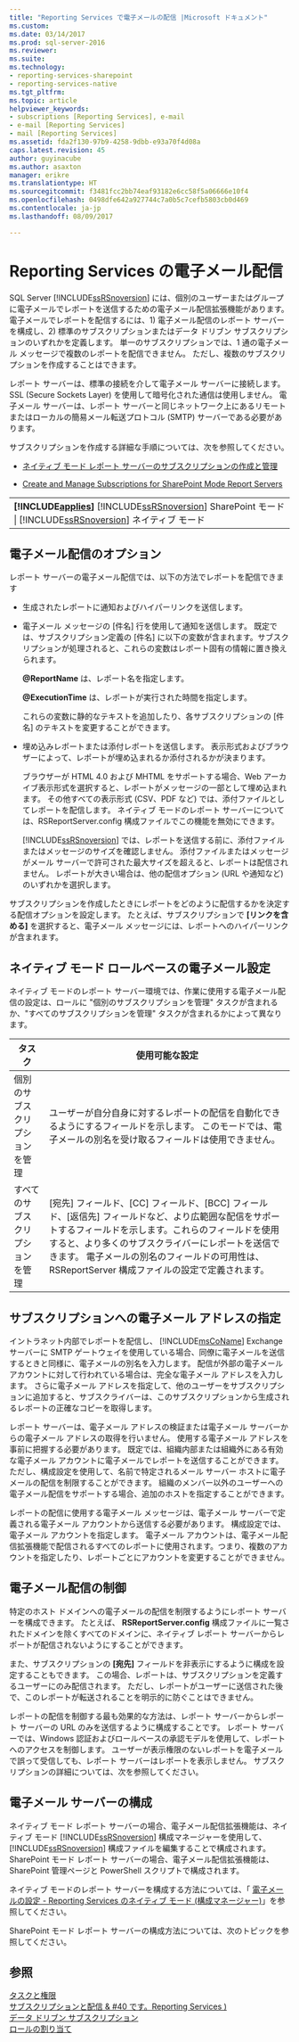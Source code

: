 ```yaml
---
title: "Reporting Services で電子メールの配信 |Microsoft ドキュメント"
ms.custom: 
ms.date: 03/14/2017
ms.prod: sql-server-2016
ms.reviewer: 
ms.suite: 
ms.technology:
- reporting-services-sharepoint
- reporting-services-native
ms.tgt_pltfrm: 
ms.topic: article
helpviewer_keywords:
- subscriptions [Reporting Services], e-mail
- e-mail [Reporting Services]
- mail [Reporting Services]
ms.assetid: fda2f130-97b9-4258-9dbb-e93a70f4d08a
caps.latest.revision: 45
author: guyinacube
ms.author: asaxton
manager: erikre
ms.translationtype: HT
ms.sourcegitcommit: f3481fcc2bb74eaf93182e6cc58f5a06666e10f4
ms.openlocfilehash: 0498dfe642a927744c7a0b5c7cefb5803cb0d469
ms.contentlocale: ja-jp
ms.lasthandoff: 08/09/2017

---
```

# <a name="e-mail-delivery-in-reporting-services"></a>Reporting Services の電子メール配信
  SQL Server [!INCLUDE[ssRSnoversion](../../includes/ssrsnoversion-md.md)] には、個別のユーザーまたはグループに電子メールでレポートを送信するための電子メール配信拡張機能があります。 電子メールでレポートを配信するには、1) 電子メール配信のレポート サーバーを構成し、2) 標準のサブスクリプションまたはデータ ドリブン サブスクリプションのいずれかを定義します。 単一のサブスクリプションでは、1 通の電子メール メッセージで複数のレポートを配信できません。 ただし、複数のサブスクリプションを作成することはできます。  
  
 レポート サーバーは、標準の接続を介して電子メール サーバーに接続します。 SSL (Secure Sockets Layer) を使用して暗号化された通信は使用しません。 電子メール サーバーは、レポート サーバーと同じネットワーク上にあるリモートまたはローカルの簡易メール転送プロトコル (SMTP) サーバーである必要があります。  
  
 サブスクリプションを作成する詳細な手順については、次を参照してください。  
  
-   [ネイティブ モード レポート サーバーのサブスクリプションの作成と管理](../../reporting-services/subscriptions/create-and-manage-subscriptions-for-native-mode-report-servers.md)  
  
-   [Create and Manage Subscriptions for SharePoint Mode Report Servers](../../reporting-services/subscriptions/create-and-manage-subscriptions-for-sharepoint-mode-report-servers.md)  
  
||  
|-|  
|**[!INCLUDE[applies](../../includes/applies-md.md)]**  [!INCLUDE[ssRSnoversion](../../includes/ssrsnoversion-md.md)] SharePoint モード &#124; [!INCLUDE[ssRSnoversion](../../includes/ssrsnoversion-md.md)] ネイティブ モード|  
  
## <a name="e-mail-delivery-options"></a>電子メール配信のオプション  
 レポート サーバーの電子メール配信では、以下の方法でレポートを配信できます  
  
-   生成されたレポートに通知およびハイパーリンクを送信します。  
  
-   電子メール メッセージの [件名] 行を使用して通知を送信します。 既定では、サブスクリプション定義の [件名] に以下の変数が含まれます。サブスクリプションが処理されると、これらの変数はレポート固有の情報に置き換えられます。  
  
     **@ReportName** は、レポート名を指定します。  
  
     **@ExecutionTime** は、レポートが実行された時間を指定します。  
  
     これらの変数に静的なテキストを追加したり、各サブスクリプションの [件名] のテキストを変更することができます。  
  
-   埋め込みレポートまたは添付レポートを送信します。 表示形式およびブラウザーによって、レポートが埋め込まれるか添付されるかが決まります。  
  
     ブラウザーが HTML 4.0 および MHTML をサポートする場合、Web アーカイブ表示形式を選択すると、レポートがメッセージの一部として埋め込まれます。 その他すべての表示形式 (CSV、PDF など) では、添付ファイルとしてレポートを配信します。 ネイティブ モードのレポート サーバーについては、RSReportServer.config 構成ファイルでこの機能を無効にできます。  
  
     [!INCLUDE[ssRSnoversion](../../includes/ssrsnoversion-md.md)] では、レポートを送信する前に、添付ファイルまたはメッセージのサイズを確認しません。 添付ファイルまたはメッセージがメール サーバーで許可された最大サイズを超えると、レポートは配信されません。 レポートが大きい場合は、他の配信オプション (URL や通知など) のいずれかを選択します。  
  
 サブスクリプションを作成したときにレポートをどのように配信するかを決定する配信オプションを設定します。 たとえば、サブスクリプションで **[リンクを含める]** を選択すると、電子メール メッセージには、レポートへのハイパーリンクが含まれます。  
  
## <a name="native-mode-role-based-e-mail-settings"></a>ネイティブ モード ロールベースの電子メール設定  
 ネイティブ モードのレポート サーバー環境では、作業に使用する電子メール配信の設定は、ロールに "個別のサブスクリプションを管理" タスクが含まれるか、"すべてのサブスクリプションを管理" タスクが含まれるかによって異なります。  
  
|タスク|使用可能な設定|  
|----------|------------------------|  
|個別のサブスクリプションを管理|ユーザーが自分自身に対するレポートの配信を自動化できるようにするフィールドを示します。 このモードでは、電子メールの別名を受け取るフィールドは使用できません。|  
|すべてのサブスクリプションを管理|[宛先] フィールド、[CC] フィールド、[BCC] フィールド、[返信先] フィールドなど、より広範囲な配信をサポートするフィールドを示します。これらのフィールドを使用すると、より多くのサブスクライバーにレポートを送信できます。 電子メールの別名のフィールドの可用性は、RSReportServer 構成ファイルの設定で定義されます。|  
  
## <a name="specifying-e-mail-addresses-in-a-subscription"></a>サブスクリプションへの電子メール アドレスの指定  
 イントラネット内部でレポートを配信し、 [!INCLUDE[msCoName](../../includes/msconame-md.md)] Exchange サーバーに SMTP ゲートウェイを使用している場合、同僚に電子メールを送信するときと同様に、電子メールの別名を入力します。 配信が外部の電子メール アカウントに対して行われている場合は、完全な電子メール アドレスを入力します。 さらに電子メール アドレスを指定して、他のユーザーをサブスクリプションに追加すると、サブスクライバーは、このサブスクリプションから生成されるレポートの正確なコピーを取得します。  
  
 レポート サーバーは、電子メール アドレスの検証または電子メール サーバーからの電子メール アドレスの取得を行いません。 使用する電子メール アドレスを事前に把握する必要があります。 既定では、組織内部または組織外にある有効な電子メール アカウントに電子メールでレポートを送信することができます。 ただし、構成設定を使用して、名前で特定されるメール サーバー ホストに電子メールの配信を制限することができます。 組織のメンバー以外のユーザーへの電子メール配信をサポートする場合、追加のホストを指定することができます。  
  
 レポートの配信に使用する電子メール メッセージは、電子メール サーバーで定義される電子メール アカウントから送信する必要があります。 構成設定では、電子メール アカウントを指定します。 電子メール アカウントは、電子メール配信拡張機能で配信されるすべてのレポートに使用されます。つまり、複数のアカウントを指定したり、レポートごとにアカウントを変更することができません。  
  
## <a name="controlling-e-mail-delivery"></a>電子メール配信の制御  
 特定のホスト ドメインへの電子メールの配信を制限するようにレポート サーバーを構成できます。 たとえば、 **RSReportServer.config** 構成ファイルに一覧されたドメインを除くすべてのドメインに、ネイティブ レポート サーバーからレポートが配信されないようにすることができます。  
  
 また、サブスクリプションの **[宛先]** フィールドを非表示にするように構成を設定することもできます。 この場合、レポートは、サブスクリプションを定義するユーザーにのみ配信されます。 ただし、レポートがユーザーに送信された後で、このレポートが転送されることを明示的に防ぐことはできません。  
  
 レポートの配信を制御する最も効果的な方法は、レポート サーバーからレポート サーバーの URL のみを送信するように構成することです。 レポート サーバーでは、Windows 認証およびロールベースの承認モデルを使用して、レポートへのアクセスを制御します。 ユーザーが表示権限のないレポートを電子メールで誤って受信しても、レポート サーバーはレポートを表示しません。 サブスクリプションの詳細については、次を参照してください。  
  
## <a name="e-mail-server-configuration"></a>電子メール サーバーの構成  
 ネイティブ モード レポート サーバーの場合、電子メール配信拡張機能は、ネイティブ モード [!INCLUDE[ssRSnoversion](../../includes/ssrsnoversion-md.md)] 構成マネージャーを使用して、 [!INCLUDE[ssRSnoversion](../../includes/ssrsnoversion-md.md)] 構成ファイルを編集することで構成されます。 SharePoint モード レポート サーバーの場合、電子メール配信拡張機能は、SharePoint 管理ページと PowerShell スクリプトで構成されます。  
  
 
 ネイティブ モードのレポート サーバーを構成する方法については、「 [電子メールの設定 - Reporting Services のネイティブ モード (構成マネージャー)](https://msdn.microsoft.com/library/ms189342.aspx)」を参照してください。
 
 
 SharePoint モード レポート サーバーの構成方法については、次のトピックを参照してください。  
  
  
## <a name="see-also"></a>参照  
 [タスクと権限](../../reporting-services/security/tasks-and-permissions.md)   
 [サブスクリプションと配信 & #40 です。Reporting Services &#41;](../../reporting-services/subscriptions/subscriptions-and-delivery-reporting-services.md)   
 [データ ドリブン サブスクリプション](../../reporting-services/subscriptions/data-driven-subscriptions.md)   
 [ロールの割り当て](../../reporting-services/security/role-assignments.md)  
  
  
